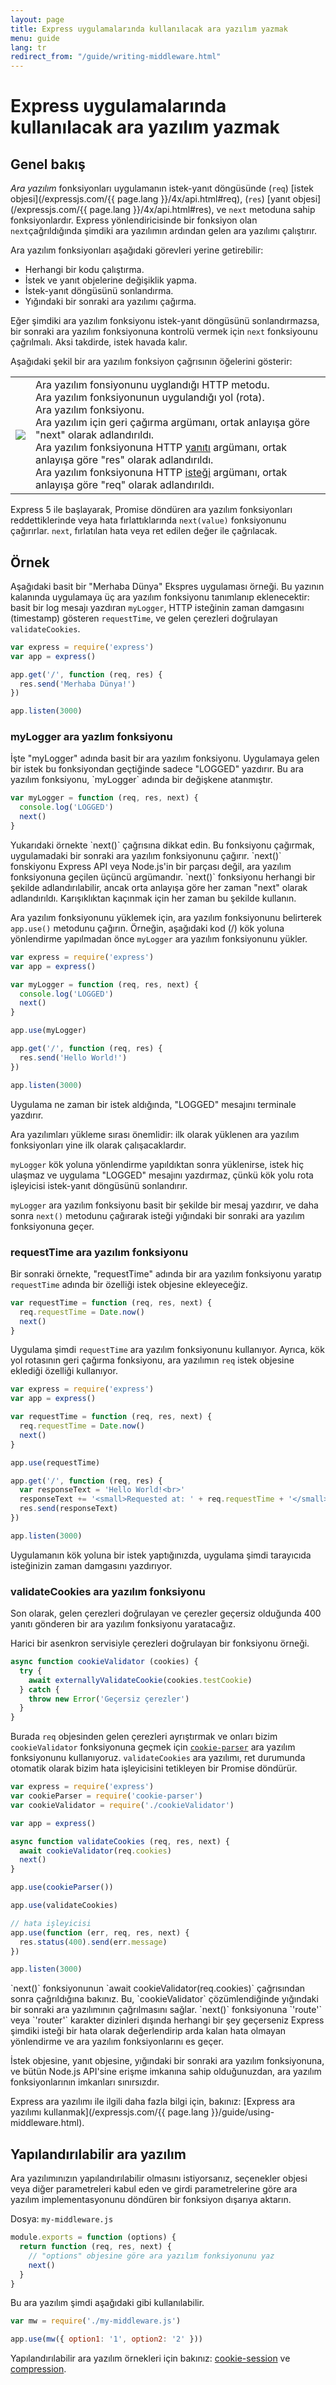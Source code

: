 ```yaml
---
layout: page
title: Express uygulamalarında kullanılacak ara yazılım yazmak
menu: guide
lang: tr
redirect_from: "/guide/writing-middleware.html"
---
```

# Express uygulamalarında kullanılacak ara yazılım yazmak

<h2>Genel bakış</h2>

_Ara yazılım_ fonksiyonları uygulamanın istek-yanıt döngüsünde (`req`) [istek objesi](/expressjs.com/{{ page.lang }}/4x/api.html#req), (`res`) [yanıt objesi](/expressjs.com/{{ page.lang }}/4x/api.html#res), ve `next` metoduna sahip fonksiyonlardır. Express yönlendiricisinde bir fonksiyon olan `next`çağrıldığında şimdiki ara yazılımın ardından gelen ara yazılımı çalıştırır.

Ara yazılım fonksiyonları aşağıdaki görevleri yerine getirebilir:

* Herhangi bir kodu çalıştırma.
* İstek ve yanıt objelerine değişiklik yapma.
* İstek-yanıt döngüsünü sonlandırma.
* Yığındaki bir sonraki ara yazılımı çağırma.

Eğer şimdiki ara yazılım fonksiyonu istek-yanıt döngüsünü sonlandırmazsa, bir sonraki ara yazılım fonksiyonuna kontrolü vermek için `next` fonksiyounu çağrılmalı. Aksi takdirde, istek havada kalır.

Aşağıdaki şekil bir ara yazılım fonksiyon çağrısının öğelerini gösterir:

<table id="mw-fig">
<tr><td id="mw-fig-imgcell">
<img src="/expressjs.com/images/express-mw.png" id="mw-fig-img" />
</td>
<td class="mw-fig-callouts">
<div class="callout" id="callout1">Ara yazılım fonsiyonunu uyglandığı HTTP metodu.</div>

<div class="callout" id="callout2">Ara yazılım fonksiyonunun uygulandığı yol (rota).</div>

<div class="callout" id="callout3">Ara yazılım fonksiyonu.</div>

<div class="callout" id="callout4">Ara yazılım için geri çağırma argümanı, ortak anlayışa göre "next" olarak adlandırıldı.</div>

<div class="callout" id="callout5">Ara yazılım fonksiyonuna HTTP <a href="/expressjs.com/{{ page.lang }}/4x/api.html#res">yanıtı</a> argümanı, ortak anlayışa göre "res" olarak adlandırıldı.</div>

<div class="callout" id="callout6">Ara yazılım fonksiyonuna HTTP <a href="/expressjs.com/{{ page.lang }}/4x/api.html#req">isteği</a> argümanı, ortak anlayışa göre "req" olarak adlandırıldı.</div>
</td></tr>
</table>

Express 5 ile başlayarak, Promise döndüren ara yazılım fonksiyonları reddettiklerinde veya hata fırlattıklarında `next(value)` fonksiyonunu çağırırlar. `next`, fırlatılan hata veya ret edilen değer ile çağrılacak.

<h2>Örnek</h2>

Aşağıdaki basit bir "Merhaba Dünya" Ekspres uygulaması örneği. Bu yazının kalanında uygulamaya üç ara yazılım fonksiyonu tanımlanıp eklenecektir: basit bir log mesajı yazdıran `myLogger`, HTTP isteğinin zaman damgasını (timestamp) gösteren `requestTime`, ve gelen çerezleri doğrulayan `validateCookies`.

```js
var express = require('express')
var app = express()

app.get('/', function (req, res) {
  res.send('Merhaba Dünya!')
})

app.listen(3000)
```

<h3>myLogger ara yazlım fonksiyonu</h3>
İşte "myLogger" adında basit bir ara yazılım fonksiyonu. Uygulamaya gelen bir istek bu fonksiyondan geçtiğinde sadece "LOGGED" yazdırır. Bu ara yazılım fonksiyonu, `myLogger` adında bir değişkene atanmıştır.

```js
var myLogger = function (req, res, next) {
  console.log('LOGGED')
  next()
}
```

<div class="doc-box doc-notice" markdown="1">
Yukarıdaki örnekte `next()` çağrısına dikkat edin. Bu fonksiyonu çağırmak, uygulamadaki bir sonraki ara yazılım fonksiyonunu çağırır. `next()` fonskiyonu Express API veya Node.js'in bir parçası değil, ara yazılım fonksiyonuna geçilen üçüncü argümandır. `next()` fonksiyonu herhangi bir şekilde adlandırılabilir, ancak orta anlayışa göre her zaman "next" olarak adlandırıldı. Karışıklıktan kaçınmak için her zaman bu şekilde kullanın.
</div>

Ara yazılım fonksiyonunu yüklemek için, ara yazılım fonksiyonunu belirterek `app.use()` metodunu çağırın.
Örneğin, aşağıdaki kod (/) kök yoluna yönlendirme yapılmadan önce `myLogger` ara yazılım fonksiyonunu yükler.

```js
var express = require('express')
var app = express()

var myLogger = function (req, res, next) {
  console.log('LOGGED')
  next()
}

app.use(myLogger)

app.get('/', function (req, res) {
  res.send('Hello World!')
})

app.listen(3000)
```

Uygulama ne zaman bir istek aldığında, "LOGGED" mesajını terminale yazdırır.

Ara yazılımları yükleme sırası önemlidir: ilk olarak yüklenen ara yazılım fonksiyonları yine ilk olarak çalışacaklardır.

`myLogger` kök yoluna yönlendirme yapıldıktan sonra yüklenirse, istek hiç ulaşmaz ve uygulama "LOGGED" mesajını yazdırmaz, çünkü kök yolu rota işleyicisi istek-yanıt döngüsünü sonlandırır.

`myLogger` ara yazılım fonksiyonu basit bir şekilde bir mesaj yazdırır, ve daha sonra `next()` metodunu çağırarak isteği yığındaki bir sonraki ara yazılım fonksiyonuna geçer.

<h3>requestTime ara yazılım fonksiyonu</h3>

Bir sonraki örnekte, "requestTime" adında bir ara yazılım fonksiyonu yaratıp `requestTime` adında bir özelliği istek objesine ekleyeceğiz.

```js
var requestTime = function (req, res, next) {
  req.requestTime = Date.now()
  next()
}
```

Uygulama şimdi `requestTime` ara yazılım fonksiyonunu kullanıyor. Ayrıca, kök yol rotasının geri çağırma fonksiyonu, ara yazılımın `req` istek objesine eklediği özelliği kullanıyor.

```js
var express = require('express')
var app = express()

var requestTime = function (req, res, next) {
  req.requestTime = Date.now()
  next()
}

app.use(requestTime)

app.get('/', function (req, res) {
  var responseText = 'Hello World!<br>'
  responseText += '<small>Requested at: ' + req.requestTime + '</small>'
  res.send(responseText)
})

app.listen(3000)
```

Uygulamanın kök yoluna bir istek yaptığınızda, uygulama şimdi tarayıcıda isteğinizin zaman damgasını yazdırıyor.

<h3>validateCookies ara yazılım fonksiyonu</h3>

Son olarak, gelen çerezleri doğrulayan ve çerezler geçersiz olduğunda 400 yanıtı gönderen bir ara yazılım fonksiyonu yaratacağız.

Harici bir asenkron servisiyle çerezleri doğrulayan bir fonksiyonu örneği.

```js
async function cookieValidator (cookies) {
  try {
    await externallyValidateCookie(cookies.testCookie)
  } catch {
    throw new Error('Geçersiz çerezler')
  }
}
```

Burada `req` objesinden gelen çerezleri ayrıştırmak ve onları bizim `cookieValidator` fonksiyonuna geçmek için [`cookie-parser`](/resources/middleware/cookie-parser.html) ara yazılım fonksiyonunu kullanıyoruz. `validateCookies` ara yazılımı, ret durumunda otomatik olarak bizim hata işleyicisini tetikleyen bir Promise döndürür.

```js
var express = require('express')
var cookieParser = require('cookie-parser')
var cookieValidator = require('./cookieValidator')

var app = express()

async function validateCookies (req, res, next) {
  await cookieValidator(req.cookies)
  next()
}

app.use(cookieParser())

app.use(validateCookies)

// hata işleyicisi
app.use(function (err, req, res, next) {
  res.status(400).send(err.message)
})

app.listen(3000)
```

<div class="doc-box doc-notice" markdown="1">
`next()` fonksiyonunun `await cookieValidator(req.cookies)` çağrısından sonra çağrıldığına bakınız. Bu, `cookieValidator` çözümlendiğinde yığındaki bir sonraki ara yazılımının çağrılmasını sağlar. `next()` fonksiyonuna `'route'` veya `'router'` karakter dizinleri dışında herhangi bir şey geçerseniz Express şimdiki isteği bir hata olarak değerlendirip arda kalan hata olmayan yönlendirme ve ara yazılım fonksiyonlarını es geçer.
</div>

İstek objesine, yanıt objesine, yığındaki bir sonraki ara yazılım fonksiyonuna, ve bütün Node.js API'sine erişme imkanına sahip olduğunuzdan, ara yazılım fonksiyonlarının imkanları sınırsızdır.

Express ara yazılımı ile ilgili daha fazla bilgi için, bakınız: [Express ara yazılımı kullanmak](/expressjs.com/{{ page.lang }}/guide/using-middleware.html).

<h2>Yapılandırılabilir ara yazılım</h2>

Ara yazılımınızın yapılandırılabilir olmasını istiyorsanız, seçenekler objesi veya diğer parametreleri kabul eden ve girdi parametrelerine göre ara yazılım implementasyonunu döndüren bir fonksiyon dışarıya aktarın.

Dosya: `my-middleware.js`

```js
module.exports = function (options) {
  return function (req, res, next) {
    // "options" objesine göre ara yazılım fonksiyonunu yaz
    next()
  }
}
```

Bu ara yazılım şimdi aşağıdaki gibi kullanılabilir.

```js
var mw = require('./my-middleware.js')

app.use(mw({ option1: '1', option2: '2' }))
```

Yapılandırılabilir ara yazılım örnekleri için bakınız: [cookie-session](https://github.com/expressjs/cookie-session) ve [compression](https://github.com/expressjs/compression).
